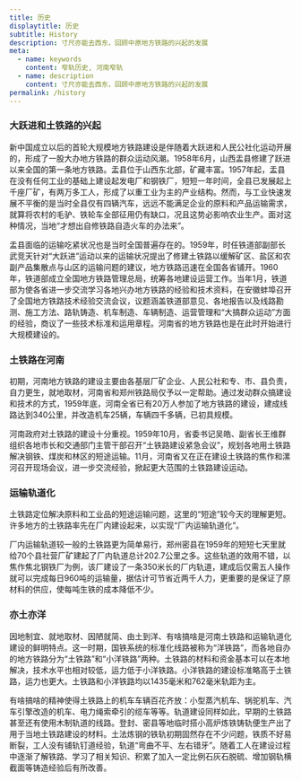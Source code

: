 ```yaml
---
title: 历史
displaytitle: 历史
subtitle: History
description: 寸尺亦能去西东，回顾中原地方铁路的兴起的发展
meta:
  - name: keywords
    content: 窄轨历史, 河南窄轨
  - name: description
    content: 寸尺亦能去西东，回顾中原地方铁路的兴起的发展
permalink: /history
---
```


### 大跃进和土铁路的兴起

新中国成立以后的首轮大规模地方铁路建设是伴随着大跃进和人民公社化运动开展的，形成了一股大办地方铁路的群众运动风潮。1958年6月，山西盂县修建了跃进以来全国的第一条地方铁路。盂县位于山西东北部，矿藏丰富。1957年起，盂县在没有任何工业的基础上建设起发电厂和钢铁厂，短短一年时间，全县已发展起上千座厂矿，有两万多工人，形成了以重工业为主的产业结构。然而，与工业快速发展不平衡的是当时全县仅有四辆汽车，远远不能满足企业的原料和产品运输需求，就算将农村的毛驴、铁轮车全部征用仍有缺口，况且这势必影响农业生产。面对这种情况，当地“才想出自修铁路自造火车的办法来”。

盂县面临的运输吃紧状况也是当时全国普遍存在的。1959年，时任铁道部副部长武竞天针对“大跃进”运动以来的运输状况提出了修建土铁路以缓解矿区、盐区和农副产品集散点与山区的运输问题的建议，地方铁路迅速在全国各省铺开。1960年，铁道部成立全国地方铁路管理总局，统筹各地建设运营工作。当年1月，铁道部为使各省进一步交流学习各地兴办地方铁路的经验和技术资料，在安徽蚌埠召开了全国地方铁路技术经验交流会议，议题涵盖铁道部意见、各地报告以及线路勘测、施工方法、路轨铸造、机车制造、车辆制造、运营管理和“大搞群众运动”方面的经验，商议了一些技术标准和运用章程。河南省的地方铁路也是在此时开始进行大规模建设的。

### 土铁路在河南

初期，河南地方铁路的建设主要由各基层厂矿企业、人民公社和专、市、县负责，自力更生，就地取材，河南省和郑州铁路局仅予以一定帮助。通过发动群众搞建设和技术的方式，1959年底，河南全省已有20万人参加了地方铁路的建设，建成线路达到340公里，并改造机车25辆，车辆四千多辆，已初具规模。

河南政府对土铁路的建设十分重视。1959年10月，省委书记吴皓、副省长王维群组织各地市长和交通部门主管干部召开“土铁路建设紧急会议”，规划各地用土铁路解决钢铁、煤炭和林区的短途运输。11月，河南省又在正在建设土铁路的焦作和漯河召开现场会议，进一步交流经验，掀起更大范围的土铁路建设运动。

### 运输轨道化

土铁路定位解决原料和工业品的短途运输问题，这里的“短途”较今天的理解更短。许多地方的土铁路率先在厂内建设起来，以实现“厂内运输轨道化”。

厂内运输轨道较一般的土铁路更为简单易行，郑州密县在1959年的短短七天里就给70个县社营厂矿建起了厂内轨道总计202.7公里之多。这些轨道的效用不错，以焦作焦北钢铁厂为例，该厂建设了一条350米长的厂内轨道，建成后仅需五人操作就可以完成每日960吨的运输量，据估计可节省近两千人力，更重要的是保证了原材料的供应，使每吨生铁的成本降低不少。

### 亦土亦洋

因地制宜、就地取材、因陋就简、由土到洋、有啥搞啥是河南土铁路和运输轨道化建设的鲜明特点。这一时期，国铁系统的标准化线路被称为“洋铁路”，而各地自办的地方铁路分为“土铁路”和“小洋铁路”两种。土铁路的材料和资金基本可以在本地解决，技术水平也相对较低，运力低于小洋铁路。小洋铁路的建设标准略高于土铁路，运力也更大。土铁路和小洋铁路均以1435毫米和762毫米轨距为主。

有啥搞啥的精神使得土铁路上的机车车辆百花齐放：小型蒸汽机车、锅驼机车、汽车引擎改造的机车、电力绳索牵引的缆车等等。轨道建设同样如此，早期的土铁路甚至还有使用木制轨道的线路。登封、密县等地临时搭小高炉炼铁铸轨便生产出了用于当地土铁路建设的材料。土法炼钢的铁轨初期固然存在不少问题，铁质不好易断裂，工人没有铺轨钉道经验，轨道“弯曲不平、左右错牙”。随着工人在建设过程中逐渐了解铁路、学习了相关知识、积累了加入一定比例石灰石脱硫、增加钢轨横截面等铸造经验后有所改善。

